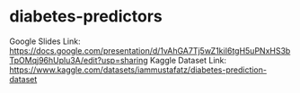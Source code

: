 # diabetes-predictors
Google Slides Link: https://docs.google.com/presentation/d/1vAhGA7Tj5wZ1kiI6tgH5uPNxHS3bTpOMqj96hUplu3A/edit?usp=sharing
Kaggle Dataset Link: https://www.kaggle.com/datasets/iammustafatz/diabetes-prediction-dataset
